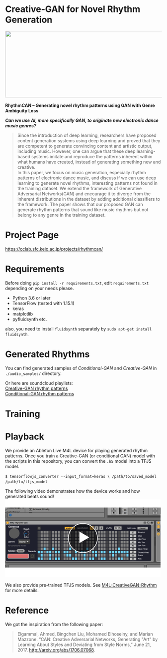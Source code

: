 # Creative-GAN for Novel Rhythm Generation


<img src="https://cclab.sfc.keio.ac.jp/wp-content/uploads/2020/07/can_framework-1024x426.png" width="512" height="213" />

**RhythmCAN – Generating novel rhythm patterns using GAN with Genre Ambiguity Loss**
  
***Can we use AI, more specifically GAN, to originate new electronic dance music genres?***
  
> Since the introduction of deep learning, researchers have proposed content generation systems using deep learning and proved that they are competent to generate convincing content and artistic output, including music. However, one can argue that these deep learning-based systems imitate and reproduce the patterns inherent within what humans have created, instead of generating something new and creative.   
In this paper, we focus on music generation, especially rhythm patterns of electronic dance music, and discuss if we can use deep learning to generate novel rhythms, interesting patterns not found in the training dataset.
We extend the framework of Generative Adversarial Networks(GAN) and encourage it to diverge from the inherent distributions in the dataset by adding additional classifiers to the framework. The paper shows that our proposed GAN can generate rhythm patterns that sound like music rhythms but not belong to any genre in the training dataset.  


# Project Page
https://cclab.sfc.keio.ac.jp/projects/rhythmcan/


# Requirements

Before doing `pip install -r requirements.txt`, edit `requirements.txt` depending on your needs please.

- Python 3.6 or later
- TensorFlow (tested with 1.15.1)
- keras 
- matplotlib
- pyfluidsynth etc.

also, you need to install `fluidsynth` separately by `sudo apt-get install fluidsynth`.


    
# Generated Rhythms

You can find generated samples of *Conditional-GAN* and *Creative-GAN* in `./audio_samples/` directory. 

Or here are soundcloud playlists:  
[Creative-GAN rhythm patterns](https://soundcloud.com/deeplearning-music/sets/generated-by-creative-gan-gan-with-genre-ambiguity-loss)  
[Conditional-GAN rhythm patterns](https://soundcloud.com/deeplearning-music/sets/rhythm-patterns-generated-by-genre-conditioned-gan)
  
   
# Training


# Playback

We provide an Ableton Live M4L device for playing generated rhythm patterns.  Once you train a Creative-GAN (or conditional GAN) model with the scripts in this repository, you can convert the `.h5` model into a TFJS model.  

`$ tensorflowjs_converter --input_format=keras \
         /path/to/saved_model /path/to/tfjs_model`
         
The following video demonstrates how the device works and how generated beats sound! 
<a href="https://www.youtube.com/watch?v=ALdkDe9FbcU"><img src="https://github.com/naotokui/M4L-CreativeGAN-Rhythm/blob/master/images/abletonlive.png?raw=true&retry=2" width="500px"></a>

We also provide pre-trained TFJS models. See [M4L-CreativeGAN-Rhythm](https://github.com/naotokui/M4L-CreativeGAN-Rhythm/) for more details.

# Reference

We got the inspiration from the following paper: 

> Elgammal, Ahmed, Bingchen Liu, Mohamed Elhoseiny, and Marian Mazzone. “CAN: Creative Adversarial Networks, Generating "Art" by Learning About Styles and Deviating from Style Norms,” June 21, 2017. http://arxiv.org/abs/1706.07068.
